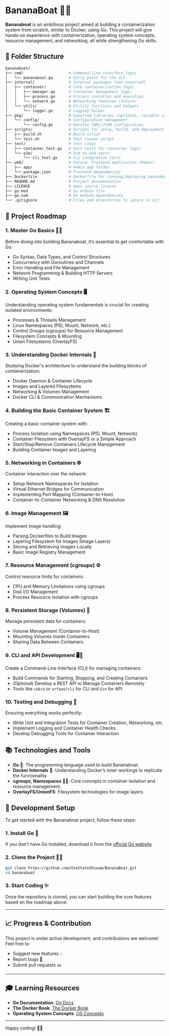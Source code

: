 # BananaBoat 🍌⛵

**Bananaboat** is an ambitious project aimed at building a containerization system from scratch, similar to Docker, using Go. This project will give hands-on experience with containerization, operating system concepts, resource management, and networking, all while strengthening Go skills.

## 📂 Folder Structure
```bash
bananaboat/
├── cmd/                    # Command-line interface logic
│   └── bananaboat.go       # Entry point for the CLI
├── internal/               # Internal packages (non-exported)
│   ├── container/          # Core containerization logic
│   │   ├── manager.go      # Container management logic
│   │   ├── process.go      # Process isolation and execution
│   │   └── network.go      # Networking features (future)
│   └── utils/              # Utility functions and helpers
│       └── logger.go       # Logging helper
├── pkg/                    # Exported libraries (optional, reusable code)
│   └── config/             # Configuration management
│       └── config.go       # Handles YAML/JSON configuration
├── scripts/                # Scripts for setup, build, and deployment
│   ├── build.sh            # Build script
│   └── test.sh             # Test runner script
├── test/                   # Test cases
│   ├── container_test.go   # Unit tests for container logic
│   └── e2e/                # End-to-end tests
│       └── cli_test.go     # CLI integration tests
├── web/                    # Future: Frontend application (Remix)
│   ├── app/                # Remix app folder
│   └── package.json        # Frontend dependencies
├── Dockerfile              # Dockerfile for running/deploying bananaboat itself
├── README.md               # Project documentation
├── LICENSE                 # Open source license
├── go.mod                  # Go module file
├── go.sum                  # Go module dependencies
└── .gitignore              # Files and directories to ignore in Git
```

## 🚀 Project Roadmap

### 1. **Master Go Basics** 🧑‍💻
Before diving into building Bananaboat, it’s essential to get comfortable with Go:
- Go Syntax, Data Types, and Control Structures
- Concurrency with Goroutines and Channels
- Error Handling and File Management
- Network Programming & Building HTTP Servers
- Writing Unit Tests

### 2. **Operating System Concepts** 🖥️
Understanding operating system fundamentals is crucial for creating isolated environments:
- Processes & Threads Management
- Linux Namespaces (PID, Mount, Network, etc.)
- Control Groups (cgroups) for Resource Management
- Filesystem Concepts & Mounting
- Union Filesystems (OverlayFS)

### 3. **Understanding Docker Internals** 🐳
Studying Docker's architecture to understand the building blocks of containerization:
- Docker Daemon & Container Lifecycle
- Images and Layered Filesystems
- Networking & Volumes Management
- Docker CLI & Communication Mechanisms

### 4. **Building the Basic Container System** 🏗️
Creating a basic container system with:
- Process Isolation using Namespaces (PID, Mount, Network)
- Container Filesystem with OverlayFS or a Simple Approach
- Start/Stop/Remove Containers Lifecycle Management
- Building Container Images and Layering

### 5. **Networking in Containers** 🌐
Container interaction over the network:
- Setup Network Namespaces for Isolation
- Virtual Ethernet Bridges for Communication
- Implementing Port Mapping (Container-to-Host)
- Container-to-Container Networking & DNS Resolution

### 6. **Image Management** 🖼️
Implement image handling:
- Parsing Dockerfiles to Build Images
- Layering Filesystem for Images (Image Layers)
- Storing and Retrieving Images Locally
- Basic Image Registry Management

### 7. **Resource Management (cgroups)** ⚙️
Control resource limits for containers:
- CPU and Memory Limitations using cgroups
- Disk I/O Management
- Process Resource Isolation with cgroups

### 8. **Persistent Storage (Volumes)** 💾
Manage persistent data for containers:
- Volume Management (Container-to-Host)
- Mounting Volumes Inside Containers
- Sharing Data Between Containers

### 9. **CLI and API Development** 🖥️📱
Create a Command-Line Interface (CLI) for managing containers:
- Build Commands for Starting, Stopping, and Creating Containers
- (Optional) Develop a REST API to Manage Containers Remotely
- Tools like `cobra` or `urfave/cli` for CLI and `Gin` for API

### 10. **Testing and Debugging** 🧪
Ensuring everything works perfectly:
- Write Unit and Integration Tests for Container Creation, Networking, etc.
- Implement Logging and Container Health Checks
- Develop Debugging Tools for Container Interaction

## 📚 Technologies and Tools

- **Go** 🦶: The programming language used to build Bananaboat.
- **Docker Internals** 🐳: Understanding Docker’s inner workings to replicate the functionality.
- **cgroups, Namespaces** 🧑‍🏫: Core concepts in container isolation and resource management.
- **OverlayFS/UnionFS**: Filesystem technologies for image layers.

## 🚧 Development Setup

To get started with the Bananaboat project, follow these steps:

### 1. **Install Go** 🦆
If you don’t have Go installed, download it from the [official Go website](https://golang.org/dl/).

### 2. **Clone the Project** 👨‍💻
```bash
git clone https://github.com/UseStateShivam/BananaBoat.git
cd bananaboat
```

### 3. **Start Coding** ✨
Once the repository is cloned, you can start building the core features based on the roadmap above. 

---

## 📈 Progress & Contribution

This project is under active development, and contributions are welcome! Feel free to:
- Suggest new features 💡
- Report bugs 🐛
- Submit pull requests ✂️

---

## 🎓 Learning Resources

- **Go Documentation**: [Go Docs](https://golang.org/doc/)
- **The Docker Book**: [The Docker Book](https://www.dockerbook.com/)
- **Operating System Concepts**: [OS Concepts](https://pages.cs.wisc.edu/~remzi/OSTEP/)

---

Happy coding! 🍌⛵
